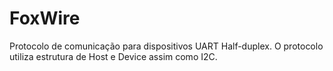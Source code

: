 # FoxWire
Protocolo de comunicação para dispositivos UART Half-duplex. O protocolo utiliza estrutura de Host e Device assim como I2C.
